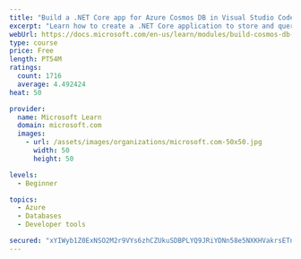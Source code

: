 ```yaml
---
title: "Build a .NET Core app for Azure Cosmos DB in Visual Studio Code"
excerpt: "Learn how to create a .NET Core application to store and query data in Azure Cosmos DB by using Visual Studio Code."
webUrl: https://docs.microsoft.com/en-us/learn/modules/build-cosmos-db-app-with-vscode/
type: course
price: Free
length: PT54M
ratings:
  count: 1716
  average: 4.492424
heat: 50

provider:
  name: Microsoft Learn
  domain: microsoft.com
  images:
    - url: /assets/images/organizations/microsoft.com-50x50.jpg
      width: 50
      height: 50

levels:
  - Beginner

topics:
  - Azure
  - Databases
  - Developer tools

secured: "xYIWyb1Z0ExNSO2M2r9VYs6zhCZUkuSDBPLYQ9JRiYDNn58e5NXKHVakrsETniW7WIHHBJ6BNnUTHM3uJUPFnUqaD1tQHypZVcHIe23gLTo0KME396NGnabvkMjJMGQ2qo8YBfvrwSzRqJDnDKJrwmjwTDJqr4CEA5XohkzRjZ3LpRdqxPzquj22p6j1yWvHNDDiz00uW1crLXF2xbGHTNsoowiNnZlJHTLdRB52YMrlkciD6GjmgyE8YsTTiPLY22i5VPQO+JggHJfZw51oEO7OHobY05RCUvTlFk7OkYEl0RWjlGETZi9OybbJxfSiVds50Rxov/vbm9jnVC6lO8OiagnsmNtQP4cNZW+HpkVldYS7cWNZGwIRICwiGRNtDyv6Sia5VxnuuVPA2x72DD6B26dfGELBhkYu67NB3P0=;dkB+3xsXUFhlcgZkA1D/bw=="
---
```


